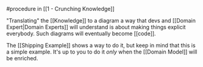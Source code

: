 #procedure in [[1 - Crunching Knowledge]]

"Translating" the [[Knowledge]] to a diagram a way that devs and [[Domain Expert|Domain Experts]] will understand is about making things explicit everybody. Such diagrams will eventually become [[code]].

The [[Shipping Example]] shows a way to do it, but keep in mind that this is a simple example. It's up to you to do it *only* when the [[Domain Model]] will be enriched.
